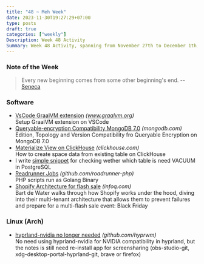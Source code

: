 ```yaml
---
title: "48 ~ Meh Week"
date: 2023-11-30T19:27:29+07:00
type: posts
draft: true
categories: ["weekly"]
Description: Week 48 Activity
Summary: Week 48 Activity, spanning from November 27th to December 1th, 2023
---
```

### Note of the Week
> Every new beginning comes from some other beginning's end.
> -- [Seneca](https://en.wikipedia.org/wiki/Seneca_the_Younger)
>

### Software
* [VsCode GraalVM extension](https://www.graalvm.org/jdk17/tools/vscode/graalvm-extension/) *(www.graalvm.org)*  
  Setup GraalVM extension on VSCode
* [Queryable-encryption Compatibility MongoDB 7.0](https://www.mongodb.com/docs/v7.0/core/queryable-encryption/reference/compatibility/#std-label-qe-compatibility-reference) *(mongodb.com)*  
  Edition, Topology and Version Compatibility fro Queryable Encryption on MongoDB 7.0
* [Materialize View on ClickHouse](https://clickhouse.com/docs/en/guides/developer/cascading-materialized-views) *(clickhouse.com)*  
  How to create space data from existing table on ClickHouse
* I write [simple snippet](/tech/snippets/postgresql-vacuum) for checking wether which table is need VACUUM in PostgreSQL
* [Readrunner Jobs](https://github.com/roadrunner-php/jobs) *(github.com/roadrunner-php)*  
  PHP scripts run as Golang Binary
* [Shopify Architecture for flash sale](https://www.infoq.com/presentations/shopify-architecture-flash-sale/) *(infoq.com)*  
  Bart de Water walks through how Shopify works under the hood, diving into their multi-tenant architecture that allows them to prevent failures and prepare for a multi-flash sale event: Black Friday


### Linux (Arch)
* [hyprland-nvidia no longer needed](https://github.com/hyprwm/Hyprland/pull/3957) *(github.com/hyprwm)*  
  No need using hyprland-nvidia for NVIDIA compatibility in hyprland, but the notes is still need re-install app for screensharing (obs-studio-git, xdg-desktop-portal-hyprland-git, brave or firefox)
